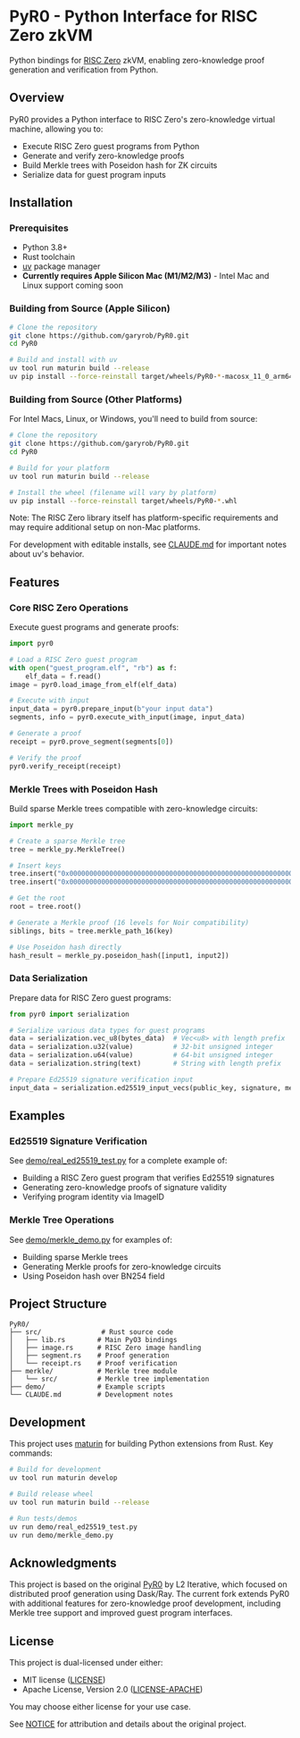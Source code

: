 # PyR0 - Python Interface for RISC Zero zkVM

Python bindings for [RISC Zero](https://www.risczero.com/) zkVM, enabling zero-knowledge proof generation and verification from Python.

## Overview

PyR0 provides a Python interface to RISC Zero's zero-knowledge virtual machine, allowing you to:
- Execute RISC Zero guest programs from Python
- Generate and verify zero-knowledge proofs
- Build Merkle trees with Poseidon hash for ZK circuits
- Serialize data for guest program inputs

## Installation

### Prerequisites

- Python 3.8+
- Rust toolchain
- [uv](https://docs.astral.sh/uv/) package manager
- **Currently requires Apple Silicon Mac (M1/M2/M3)** - Intel Mac and Linux support coming soon

### Building from Source (Apple Silicon)

```bash
# Clone the repository
git clone https://github.com/garyrob/PyR0.git
cd PyR0

# Build and install with uv
uv tool run maturin build --release
uv pip install --force-reinstall target/wheels/PyR0-*-macosx_11_0_arm64.whl
```

### Building from Source (Other Platforms)

For Intel Macs, Linux, or Windows, you'll need to build from source:

```bash
# Clone the repository
git clone https://github.com/garyrob/PyR0.git
cd PyR0

# Build for your platform
uv tool run maturin build --release

# Install the wheel (filename will vary by platform)
uv pip install --force-reinstall target/wheels/PyR0-*.whl
```

Note: The RISC Zero library itself has platform-specific requirements and may require additional setup on non-Mac platforms.

For development with editable installs, see [CLAUDE.md](CLAUDE.md) for important notes about uv's behavior.

## Features

### Core RISC Zero Operations

Execute guest programs and generate proofs:

```python
import pyr0

# Load a RISC Zero guest program
with open("guest_program.elf", "rb") as f:
    elf_data = f.read()
image = pyr0.load_image_from_elf(elf_data)

# Execute with input
input_data = pyr0.prepare_input(b"your input data")
segments, info = pyr0.execute_with_input(image, input_data)

# Generate a proof
receipt = pyr0.prove_segment(segments[0])

# Verify the proof
pyr0.verify_receipt(receipt)
```

### Merkle Trees with Poseidon Hash

Build sparse Merkle trees compatible with zero-knowledge circuits:

```python
import merkle_py

# Create a sparse Merkle tree
tree = merkle_py.MerkleTree()

# Insert keys
tree.insert("0x0000000000000000000000000000000000000000000000000000000000000001")
tree.insert("0x0000000000000000000000000000000000000000000000000000000000000002")

# Get the root
root = tree.root()

# Generate a Merkle proof (16 levels for Noir compatibility)
siblings, bits = tree.merkle_path_16(key)

# Use Poseidon hash directly
hash_result = merkle_py.poseidon_hash([input1, input2])
```

### Data Serialization

Prepare data for RISC Zero guest programs:

```python
from pyr0 import serialization

# Serialize various data types for guest programs
data = serialization.vec_u8(bytes_data)  # Vec<u8> with length prefix
data = serialization.u32(value)          # 32-bit unsigned integer
data = serialization.u64(value)          # 64-bit unsigned integer
data = serialization.string(text)        # String with length prefix

# Prepare Ed25519 signature verification input
input_data = serialization.ed25519_input_vecs(public_key, signature, message)
```

## Examples

### Ed25519 Signature Verification

See [demo/real_ed25519_test.py](demo/real_ed25519_test.py) for a complete example of:
- Building a RISC Zero guest program that verifies Ed25519 signatures
- Generating zero-knowledge proofs of signature validity
- Verifying program identity via ImageID

### Merkle Tree Operations

See [demo/merkle_demo.py](demo/merkle_demo.py) for examples of:
- Building sparse Merkle trees
- Generating Merkle proofs for zero-knowledge circuits
- Using Poseidon hash over BN254 field

## Project Structure

```
PyR0/
├── src/               # Rust source code
│   ├── lib.rs        # Main PyO3 bindings
│   ├── image.rs      # RISC Zero image handling
│   ├── segment.rs    # Proof generation
│   └── receipt.rs    # Proof verification
├── merkle/           # Merkle tree module
│   └── src/          # Merkle tree implementation
├── demo/             # Example scripts
└── CLAUDE.md         # Development notes
```

## Development

This project uses [maturin](https://www.maturin.rs/) for building Python extensions from Rust. Key commands:

```bash
# Build for development
uv tool run maturin develop

# Build release wheel
uv tool run maturin build --release

# Run tests/demos
uv run demo/real_ed25519_test.py
uv run demo/merkle_demo.py
```

## Acknowledgments

This project is based on the original [PyR0](https://github.com/l2iterative/pyr0prover-python) by L2 Iterative, which focused on distributed proof generation using Dask/Ray. The current fork extends PyR0 with additional features for zero-knowledge proof development, including Merkle tree support and improved guest program interfaces.

## License

This project is dual-licensed under either:

- MIT license ([LICENSE](LICENSE))
- Apache License, Version 2.0 ([LICENSE-APACHE](LICENSE-APACHE))

You may choose either license for your use case.

See [NOTICE](NOTICE) for attribution and details about the original project.